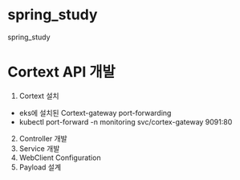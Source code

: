 # spring_study
spring_study

# Cortext API 개발
1. Cortext 설치
- eks에 설치된 Cortext-gateway port-forwarding
- kubectl port-forward -n monitoring svc/cortex-gateway 9091:80
2. Controller 개발
3. Service 개발
4. WebClient Configuration
5. Payload 설계